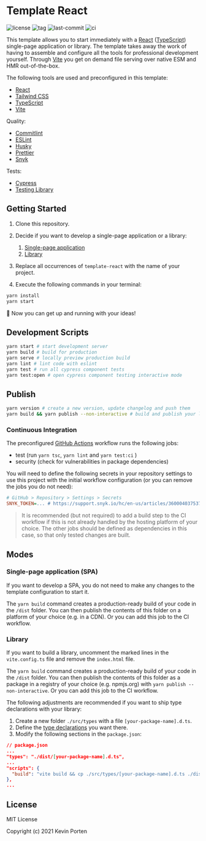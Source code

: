 # Template React

![license](https://img.shields.io/github/license/kporten/template-react)
![tag](https://img.shields.io/github/v/tag/kporten/template-react)
![last-commit](https://img.shields.io/github/last-commit/kporten/template-react)
![ci](https://github.com/kporten/template-react/workflows/CI/badge.svg?branch=main&event=push)

This template allows you to start immediately with a [React](https://reactjs.org) ([TypeScript](https://www.typescriptlang.org)) single-page application or library. The template takes away the work of having to assemble and configure all the tools for professional development yourself. Through [Vite](https://vitejs.dev) you get on demand file serving over native ESM and HMR out-of-the-box.

The following tools are used and preconfigured in this template:

- [React](https://reactjs.org)
- [Tailwind CSS](https://tailwindcss.com)
- [TypeScript](https://www.typescriptlang.org)
- [Vite](https://vitejs.dev)

Quality:

- [Commitlint](https://commitlint.js.org)
- [ESLint](https://eslint.org)
- [Husky](https://typicode.github.io/husky)
- [Prettier](https://prettier.io)
- [Snyk](https://snyk.io)

Tests:

- [Cypress](https://www.cypress.io)
- [Testing Library](https://testing-library.com)

## Getting Started

1. Clone this repository.

2. Decide if you want to develop a single-page application or a library:
   1. [Single-page application](#single-page-application-spa)
   2. [Library](#library)

3. Replace all occurrences of `template-react` with the name of your project.

4. Execute the following commands in your terminal:

```sh
yarn install
yarn start
```

🚀 Now you can get up and running with your ideas!

## Development Scripts

```sh
yarn start # start development server
yarn build # build for production
yarn serve # locally preview production build
yarn lint # lint code with eslint
yarn test # run all cypress component tests
yarn test:open # open cypress component testing interactive mode
```

## Publish

```sh
yarn version # create a new version, update changelog and push them
yarn build && yarn publish --non-interactive # build and publish your library to your preferred package registry
```

### Continuous Integration

The preconfigured [GitHub Actions](https://github.com/features/actions) workflow runs the following jobs:

- test (run `yarn tsc`, `yarn lint` and `yarn test:ci` )
- security (check for vulnerabilities in package dependencies)

You will need to define the following secrets in your repository settings to use this project with the initial workflow configuration (or you can remove the jobs you do not need):

```ini
# GitHub > Repository > Settings > Secrets
SNYK_TOKEN=... # https://support.snyk.io/hc/en-us/articles/360004037537-Authentication-for-third-party-tools
```

> It is recommended (but not required) to add a build step to the CI workflow if this is not already handled by the hosting platform of your choice. The other jobs should be defined as dependencies in this case, so that only tested changes are built.

## Modes

### Single-page application (SPA)

If you want to develop a SPA, you do not need to make any changes to the template configuration to start it.

The `yarn build` command creates a production-ready build of your code in the `/dist` folder. You can then publish the contents of this folder on a platform of your choice (e.g. in a CDN). Or you can add this job to the CI workflow.

### Library

If you want to build a library, uncomment the marked lines in the `vite.config.ts` file and remove the `index.html` file.

The `yarn build` command creates a production-ready build of your code in the `/dist` folder. You can then publish the contents of this folder as a package in a registry of your choice (e.g. npmjs.org) with `yarn publish --non-interactive`. Or you can add this job to the CI workflow.

The following adjustments are recommended if you want to ship type declarations with your library:

1. Create a new folder `./src/types` with a file `[your-package-name].d.ts`.
2. Define the [type declarations](https://www.typescriptlang.org/docs/handbook/declaration-files/templates/module-d-ts.html) you want there.
3. Modify the following sections in the `package.json`:

```json
// package.json
...
"types": "./dist/[your-package-name].d.ts",
...
"scripts": {
  "build": "vite build && cp ./src/types/[your-package-name].d.ts ./dist/[your-package-name].d.ts",
},
...
```

## License

MIT License

Copyright (c) 2021 Kevin Porten
